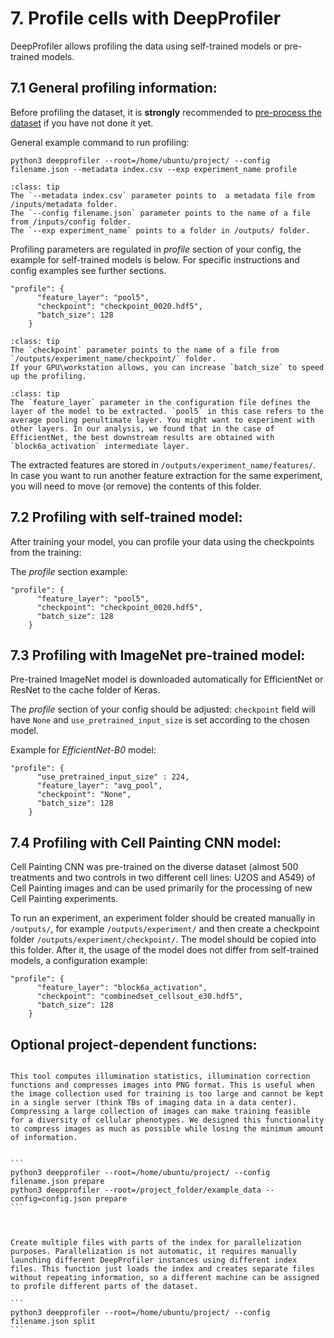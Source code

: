 # 7. Profile cells with DeepProfiler

DeepProfiler allows profiling the data using self-trained models or pre-trained models. 

## **7.1 General profiling information:**

Before profiling the dataset, it is **strongly** recommended to [pre-process the dataset](https://cytomining.github.io/DeepProfiler-handbook/docs/07-profiling.html#optional-project-dependent-functions) if you have not done it yet.

General example command to run profiling: 

```
python3 deepprofiler --root=/home/ubuntu/project/ --config filename.json --metadata index.csv --exp experiment_name profile
```


```{admonition} Note
:class: tip
The `--metadata index.csv` parameter points to  a metadata file from /inputs/metadata folder.
The `--config filename.json` parameter points to the name of a file from /inputs/config folder.
The `--exp experiment_name` points to a folder in /outputs/ folder.  
```

Profiling parameters are regulated in _profile_ section of your config, the example for self-trained models is below.
For specific instructions and config examples see further sections.

```
"profile": {
      "feature_layer": "pool5",
      "checkpoint": "checkpoint_0020.hdf5",
      "batch_size": 128
    }
```

```{admonition} Note
:class: tip
The `checkpoint` parameter points to the name of a file from `/outputs/experiment_name/checkpoint/` folder.
If your GPU\workstation allows, you can increase `batch_size` to speed up the profiling.
```

```{admonition} About feature layers
:class: tip
The `feature_layer` parameter in the configuration file defines the layer of the model to be extracted. `pool5` in this case refers to the average pooling penultimate layer. You might want to experiment with other layers. In our analysis, we found that in the case of EfficientNet, the best downstream results are obtained with `block6a_activation` intermediate layer.
```

The extracted features are stored in `/outputs/experiment_name/features/`. In case you want to run another feature extraction for the same experiment, you will need to move (or remove) the contents of this folder. 


## **7.2 Profiling with self-trained model:**

After training your model, you can profile your data using the checkpoints from the training:

The _profile_ section example:

```
"profile": {
      "feature_layer": "pool5",
      "checkpoint": "checkpoint_0020.hdf5",
      "batch_size": 128
    }
```


## **7.3 Profiling with ImageNet pre-trained model:**

Pre-trained ImageNet model is downloaded automatically for EfficientNet or ResNet to the cache folder of Keras.  

The _profile_ section of your config should be adjusted: `checkpoint` field will have `None` and `use_pretrained_input_size` is set according to the chosen model.
  
Example for _EfficientNet-B0_ model:

```
"profile": {
      "use_pretrained_input_size" : 224,
      "feature_layer": "avg_pool",
      "checkpoint": "None",
      "batch_size": 128
    }
```

## **7.4 Profiling with Cell Painting CNN model:**

Cell Painting CNN was pre-trained on the diverse dataset (almost 500 treatments and two controls in two different cell lines: U2OS and A549) of Cell Painting images and can be used primarily for the processing of new Cell Painting experiments.

To run an experiment, an experiment folder should be created manually in `/outputs/`, for example  `/outputs/experiment/` and then create a checkpoint folder `/outputs/experiment/checkpoint/`. The model should be copied into this folder. After it, the usage of the model does not differ from self-trained models, a configuration example:

```
"profile": {
      "feature_layer": "block6a_activation",
      "checkpoint": "combinedset_cellsout_e30.hdf5",
      "batch_size": 128
    }
```

## **Optional project-dependent functions:**

````{dropdown} **Prepare a dataset:**

This tool computes illumination statistics, illumination correction functions and compresses images into PNG format. This is useful when the image collection used for training is too large and cannot be kept in a single server (think TBs of imaging data in a data center). Compressing a large collection of images can make training feasible for a diversity of cellular phenotypes. We designed this functionality to compress images as much as possible while losing the minimum amount of information.


```
python3 deepprofiler --root=/home/ubuntu/project/ --config filename.json prepare
python3 deepprofiler --root=/project_folder/example_data --config=config.json prepare
```


````

````{dropdown} **Split index file**:

Create multiple files with parts of the index for parallelization purposes. Parallelization is not automatic, it requires manually launching different DeepProfiler instances using different index files. This function just loads the index and creates separate files without repeating information, so a different machine can be assigned to profile different parts of the dataset.

```
python3 deepprofiler --root=/home/ubuntu/project/ --config filename.json split
```


````
